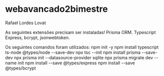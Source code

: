 # webavancado2bimestre

Rafael Lordes Lovat

As seguintes extensões precisam ser instaladas!
Prisma ORM. Typescript Express, bcrypt, jsonwebtoken. 

Os seguintes comandos foram utilizados:
npm init -y
npm install typescript ts-node @types/node --save-dev
npx tsc --init
npm install prisma --save-dev
npx prisma init --datasource-provider sqlite
npx prisma migrate dev --name init
npm install --save @types/express
npm install --save @types/bcrypt


